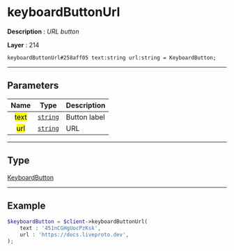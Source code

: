 # keyboardButtonUrl

**Description** : *URL button*

**Layer** : 214

```tl
keyboardButtonUrl#258aff05 text:string url:string = KeyboardButton;
```

---

## Parameters

| Name | Type | Description |
| :---: | :---: | :--- |
| <mark>text</mark> | [`string`](type/string) | Button label |
| <mark>url</mark> | [`string`](type/string) | URL |

---

## Type

[KeyboardButton](type/KeyboardButton)

---

## Example

```php
$keyboardButton = $client->keyboardButtonUrl(
	text : '451nCGHgUocPzKsk',
	url : 'https://docs.liveproto.dev',
);
```